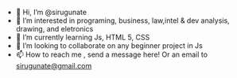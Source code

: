 - 👋 Hi, I’m @sirugunate
- 👀 I’m interested in programing, business, law,intel & dev analysis, drawing, and eletronics
- 🌱 I’m currently learning Js, HTML 5, CSS
- 💞️ I’m looking to collaborate on any beginner project in Js
- 📫 How to reach me , send a message here! Or an email to sirugunate@gmail.com

<!---
sirugunate is a ✨ special ✨ repository because its `README.md` (this file) appears on your GitHub profile.
You can click the Preview link to take a look at your changes.
--->
